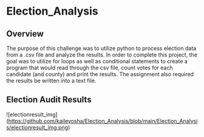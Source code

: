 # Election_Analysis

## Overview
  The purpose of this challenge was to utilize python to process election data from a .csv file and analyze the results. In order to complete this project, the goal was to utilize for loops as well as conditional statements to create a program that would read through the csv file, count votes for each candidate (and county) and print the results. The assignment also required the results be written into a text file. 
  
## Election Audit Results 

![electionresult_img] (https://github.com/kaileyosha/Election_Analysis/blob/main/Election_Analysis/electionresult_img.png)

